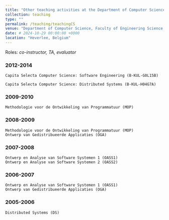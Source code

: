 ```yaml
---
title: "Other teaching activities at the Department of Computer Science"
collection: teaching
type: ""
permalink: /teaching/teachingCS
venue: "Department of Computer Science, Faculty of Engineering Science, KU Leuven"
date: # 2024-10-29 00:00:00 +0000
location: "Heverlee, Belgium"
---
```


Roles: _co-instructor, TA, evaluator_

### 2012-2014

	Capita Selecta Computer Science: Software Engineering (B-KUL-G0L15B) 

	Capita Selecta Computer Science: Distributed Systems (B-KUL-H04G7A)

### 2009-2010

    Methodologie voor de Ontwikkeling van Programmatuur (MOP) 

### 2008-2009

    Methodologie voor de Ontwikkeling van Programmatuur (MOP)
    Ontwerp van Gedistribueerde Applicaties (OGA)

### 2007-2008

    Ontwerp en Analyse van Software Systemen 1 (OASS1)
    Ontwerp en Analyse van Software Systemen 2 (OASS2) 

### 2006-2007

    Ontwerp en Analyse van Software Systemen 1 (OASS1)
    Ontwerp van Gedistribueerde Applicaties (OGA) 

### 2005-2006

    Distributed Systems (DS)

